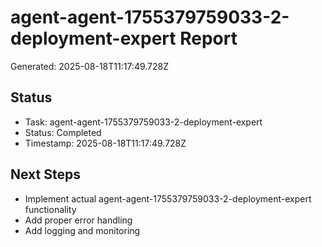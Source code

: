 # agent-agent-1755379759033-2-deployment-expert Report

Generated: 2025-08-18T11:17:49.728Z

## Status
- Task: agent-agent-1755379759033-2-deployment-expert
- Status: Completed
- Timestamp: 2025-08-18T11:17:49.728Z

## Next Steps
- Implement actual agent-agent-1755379759033-2-deployment-expert functionality
- Add proper error handling
- Add logging and monitoring
